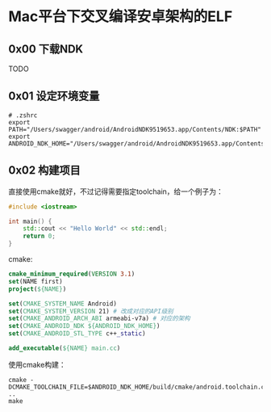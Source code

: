 # Mac平台下交叉编译安卓架构的ELF

## 0x00 下载NDK
TODO

## 0x01 设定环境变量

```shell
# .zshrc
export PATH="/Users/swagger/android/AndroidNDK9519653.app/Contents/NDK:$PATH"
export ANDROID_NDK_HOME="/Users/swagger/android/AndroidNDK9519653.app/Contents/NDK"
```

## 0x02 构建项目

直接使用cmake就好，不过记得需要指定toolchain，给一个例子为：

```cpp
#include <iostream>

int main() {
    std::cout << "Hello World" << std::endl;
    return 0;
}
```

cmake:

```cmake
cmake_minimum_required(VERSION 3.1)
set(NAME first)
project(${NAME})

set(CMAKE_SYSTEM_NAME Android)
set(CMAKE_SYSTEM_VERSION 21) # 改成对应的API级别
set(CMAKE_ANDROID_ARCH_ABI armeabi-v7a) # 对应的架构
set(CMAKE_ANDROID_NDK ${ANDROID_NDK_HOME})
set(CMAKE_ANDROID_STL_TYPE c++_static)

add_executable(${NAME} main.cc)
```

使用cmake构建：
```shell
cmake -DCMAKE_TOOLCHAIN_FILE=$ANDROID_NDK_HOME/build/cmake/android.toolchain.cmake ..
make
```